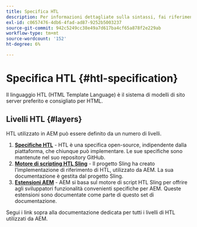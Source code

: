 ```yaml
---
title: Specifica HTL
description: Per informazioni dettagliate sulla sintassi, fai riferimento alla specifica HTL .
exl-id: c0657476-4db6-4fad-ad87-9252b5003237
source-git-commit: 942c5249cc38e49a7d617ba4cf65a878f2e229ab
workflow-type: tm+mt
source-wordcount: '152'
ht-degree: 6%

---
```



# Specifica HTL {#htl-specification}

Il linguaggio HTL (HTML Template Language) è il sistema di modelli di sito server preferito e consigliato per HTML.

## Livelli HTL {#layers}

HTL utilizzato in AEM può essere definito da un numero di livelli.

1. **[Specifiche HTL](https://github.com/adobe/htl-spec)** - HTL è una specifica open-source, indipendente dalla piattaforma, che chiunque può implementare. Le sue specifiche sono mantenute nel suo repository GitHub.
1. **[Motore di scripting HTL Sling](https://sling.apache.org/documentation/bundles/scripting/scripting-htl.html)** - Il progetto Sling ha creato l’implementazione di riferimento di HTL, utilizzato da AEM. La sua documentazione è gestita dal progetto Sling.
1. **[Estensioni AEM](aem-extensions.md)** - AEM si basa sul motore di script HTL Sling per offrire agli sviluppatori funzionalità convenienti specifiche per AEM. Queste estensioni sono documentate come parte di questo set di documentazione.

Segui i link sopra alla documentazione dedicata per tutti i livelli di HTL utilizzati da AEM.
